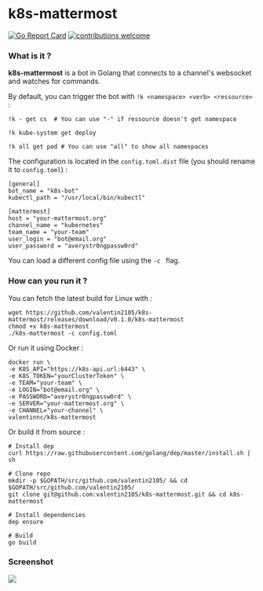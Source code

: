 # k8s-mattermost
[![Go Report Card](https://goreportcard.com/badge/github.com/valentin2105/k8s-mattermost)](https://goreportcard.com/report/github.com/valentin2105/k8s-mattermost)
[![contributions welcome](https://img.shields.io/badge/contributions-welcome-brightgreen.svg?style=flat)](https://github.com/dwyl/esta/issues)

### What is it ?
**k8s-mattermost** is a bot in Golang that connects to a channel's websocket and watches for commands. 

By default, you can trigger the bot with `!k <namespace> <verb> <ressource>` :

```
!k - get cs  # You can use "-" if ressource doesn't get namespace

!k kube-system get deploy

!k all get pod # You can use "all" to show all namespaces
```

The configuration is located in the `config.toml.dist` file (you should rename it to `config.toml`) : 

```
[general]
bot_name = "k8s-bot"
kubectl_path = "/usr/local/bin/kubectl"

[mattermost]
host = "your-mattermost.org"
channel_name = "kubernetes"
team_name = "your-team"
user_login = "bot@email.org"
user_password = "averystr0ngpassw0rd"
```

You can load a different config file using the `-c ` flag. 


### How can you run it ?

You can fetch the latest build for Linux with :
```
wget https://github.com/valentin2105/k8s-mattermost/releases/download/v0.1.0/k8s-mattermost
chmod +x k8s-mattermost 
./k8s-mattermost -c config.toml
```

Or run it using Docker :

```
docker run \
-e K8S_API="https://k8s-api.url:6443" \
-e K8S_TOKEN="yourClusterToken" \
-e TEAM="your-team" \
-e LOGIN="bot@email.org" \
-e PASSWORD="averystr0ngpassw0rd" \
-e SERVER="your-mattermost.org" \
-e CHANNEL="your-channel" \
valentinnc/k8s-mattermost
```

Or build it from source : 

```
# Install dep
curl https://raw.githubusercontent.com/golang/dep/master/install.sh | sh

# Clone repo
mkdir -p $GOPATH/src/github.com/valentin2105/ && cd $GOPATH/src/github.com/valentin2105/
git clone git@github.com:valentin2105/k8s-mattermost.git && cd k8s-mattermost 

# Install dependencies
dep ensure

# Build
go build
```

### Screenshot
![](https://i.imgur.com/6eFvItT.png)
